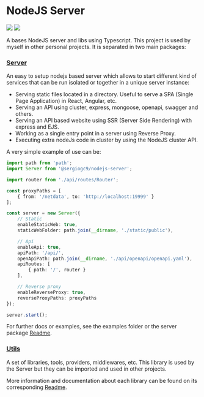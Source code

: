 # NodeJS Server

![](https://badgen.net/npm/v/@sergiogc9/nodejs-server?icon=npm&label)
![](https://github.com/sergiogc9/nodejs-server/workflows/Github%20Pipeline/badge.svg?branch=master)

A bases NodeJS server and libs using Typescript. This project is used by myself in other personal projects. It is separated in two main packages:

### [Server](https://github.com/sergiogc9/nodejs-server/tree/master/packages/server)

An easy to setup nodejs based server which allows to start different kind of services that can be run isolated or together in a unique server instance:

- Serving static files located in a directory. Useful to serve a SPA (Single Page Application) in React, Angular, etc.
- Serving an API using cluster, express, mongoose, openapi, swagger and others.
- Serving an API based website using SSR (Server Side Rendering) with express and EJS.
- Working as a single entry point in a server using Reverse Proxy.
- Executing extra nodeJs code in cluster by using the NodeJS cluster API.

A very simple example of use can be:

```typescript
import path from 'path';
import Server from '@sergiogc9/nodejs-server';

import router from './api/routes/Router';

const proxyPaths = [
    { from: '/netdata', to: 'http://localhost:19999' }
];

const server = new Server({
    // Static
    enableStaticWeb: true,
    staticWebFolder: path.join(__dirname, './static/public'),

    // Api
	enableApi: true,
	apiPath: '/api/',
	openApiPath: path.join(__dirname, './api/openapi/openapi.yaml'),
	apiRoutes: [
		{ path: '/', router }
	],

    // Reverse proxy
    enableReverseProxy: true,
    reverseProxyPaths: proxyPaths
});

server.start();
```

For further docs or examples, see the examples folder or the server package [Readme](https://github.com/sergiogc9/nodejs-server/tree/master/packages/server).


### [Utils](https://github.com/sergiogc9/nodejs-server/tree/master/packages/utils)

A set of libraries, tools, providers, middlewares, etc. This library is used by the Server but they can be imported and used in other projects.

More information and documentation about each library can be found on its corresponding [Readme](https://github.com/sergiogc9/nodejs-server/tree/master/packages/utils).
